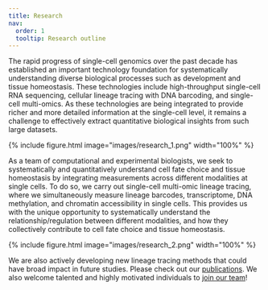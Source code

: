 ```yaml
---
title: Research
nav:
  order: 1
  tooltip: Research outline
---
```


 The rapid progress of single-cell genomics over the past decade has established an important technology foundation for systematically understanding diverse biological processes such as development and tissue homeostasis. These technologies include high-throughput single-cell RNA sequencing, cellular lineage tracing with DNA barcoding, and single-cell multi-omics. As these technologies are being integrated to provide richer and more detailed information at the single-cell level, it remains a challenge to effectively extract quantitative biological insights from such large datasets.

 {%
  include figure.html
  image="images/research_1.png"
  width="100%"
%}

As a team of computational and experimental biologists, we seek to systematically and quantitatively understand cell fate choice and tissue homeostasis by integrating measurements across different modalities at single cells. To do so, we carry out single-cell multi-omic lineage tracing, where we simultaneously measure lineage barcodes, transcriptome, DNA methylation, and chromatin accessibility in single cells. This provides us with the unique opportunity to systematically understand the relationship/regulation between different modalities, and how they collectively contribute to cell fate choice and tissue homeostasis. 

 {%
  include figure.html
  image="images/research_2.png"
  width="100%"
%}

We are also actively developing new lineage tracing methods that could have broad impact in future studies. Please check out our [publications](/publications). We also welcome talented and highly motivated individuals to [join our team](/join-us)!
